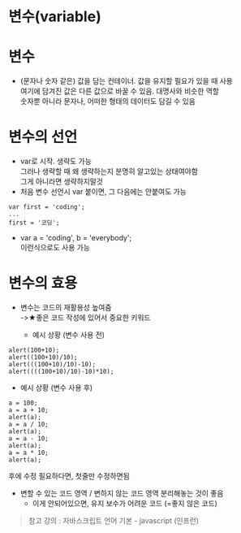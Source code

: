 변수(variable)
==============
# 변수
* (문자나 숫자 같은) 값을 담는 컨테이너. 값을 유지할 필요가 있을 때 사용   
여기에 담겨진 값은 다른 값으로 바꿀 수 있음. 대명사와 비슷한 역할   
숫자뿐 아니라 문자나, 어떠한 형태의 데이터도 담길 수 있음   

# 변수의 선언
* var로 시작. 생략도 가능   
그러나 생략할 때 왜 생략하는지 분명히 알고있는 상태여야함   
그게 아니라면 생략하지말것   
* 처음 변수 선언시 var 붙이면, 그 다음에는 안붙여도 가능   
```
var first = 'coding';
...
first = '코딩';
```
* var a = 'coding', b = 'everybody';   
이런식으로도 사용 가능

# 변수의 효용
- 변수는 코드의 재활용성 높여줌   
->★좋은 코드 작성에 있어서 중요한 키워드

  - 예시 상황 (변수 사용 전)
```
alert(100+10);
alert((100+10)/10);
alert(((100+10)/10)-10);
alert((((100+10)/10)-10)*10);
```
   
  - 예시 상황 (변수 사용 후)
```
a = 100;
a = a + 10;
alert(a);
a = a / 10;
alert(a);
a = a - 10;
alert(a);
a = a * 10;      
alert(a);
```
후에 수정 필요하다면, 첫줄만 수정하면됨

* 변할 수 있는 코드 영역 / 변하지 않는 코드 영역 분리해놓는 것이 좋음
  * 이게 안되어있으면, 유지 보수가 어려운 코드 (=좋지 않은 코드)

> 참고 강의 : 자바스크립트 언어 기본 - javascript (인프런)
